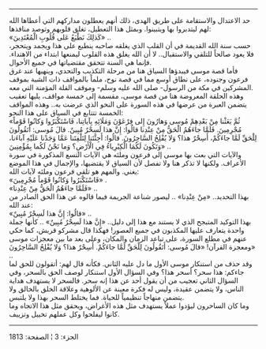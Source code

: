 ------------------------------------------------------------------------

حد الاعتدال والاستقامة على طريق الهدى، ذلك أنهم يعطلون مداركهم التي
أعطاها الله لهم ليتدبروا بها ويتبينوا. وبمثل هذا التعطيل، تغلق قلوبهم
وتوصد منافذها:  
«كَذلِكَ نَطْبَعُ عَلى قُلُوبِ الْمُعْتَدِينَ» ..  
حسب سنة الله القديمة في أن القلب الذي يغلقه صاحبه ينطبع على هذا ويجمد
ويتحجر، فلا يعود صالحاً للتلقي والاستقبال.. لا أن الله يغلق هذه القلوب
ليمنعها ابتداء من الاهتداء. فإنما هي السنة تتحقق مقتضياتها في جميع
الأحوال.  
فأما قصة موسى فيبدؤها السياق هنا من مرحلة التكذيب والتحدي، وينهيها عند
غرق فرعون وجنوده، على نطاق أوسع مما في قصة نوح، ملماً بالمواقف ذات الشبة
بموقف المشركين في مكة من الرسول- صلى الله عليه وسلم- وموقف القلة المؤمنة
التي معه.  
وهذه الحلقة المعروضة هنا من قصة موسى، مقسمة إلى خمسة مواقف، يليها تعقيب
يتضمن العبرة من عرضها في هذه السورة على النحو الذي عرضت به.. وهذه
المواقف الخمسة تتتابع في السياق على هذا النحو:  
«ثُمَّ بَعَثْنا مِنْ بَعْدِهِمْ مُوسى وَهارُونَ إِلى فِرْعَوْنَ وَمَلَائِهِ بِآياتِنا، فَاسْتَكْبَرُوا
وَكانُوا قَوْماً مُجْرِمِينَ. فَلَمَّا جاءَهُمُ الْحَقُّ مِنْ عِنْدِنا قالُوا: إِنَّ هذا لَسِحْرٌ مُبِينٌ.
قالَ مُوسى: أَتَقُولُونَ لِلْحَقِّ لَمَّا جاءَكُمْ، أَسِحْرٌ هذا؟ وَلا يُفْلِحُ السَّاحِرُونَ. قالُوا:
أَجِئْتَنا لِتَلْفِتَنا عَمَّا وَجَدْنا عَلَيْهِ آباءَنا، وَتَكُونَ لَكُمَا الْكِبْرِياءُ فِي الْأَرْضِ؟ وَما
نَحْنُ لَكُما بِمُؤْمِنِينَ» ..  
والآيات التي بعث بها موسى إلى فرعون وملئه هي الآيات التسع المذكورة في
سورة الأعراف. ولكنها لا تذكر هنا ولا تفصل لأن السياق لا يقتضيها،
والإجمال في هذا الموضع يغني. والمهم هو تلقي فرعون وملئه لآيات الله:  
«فَاسْتَكْبَرُوا وَكانُوا قَوْماً مُجْرِمِينَ» .  
«فَلَمَّا جاءَهُمُ الْحَقُّ مِنْ عِنْدِنا» ..  
بهذا التحديد.. «مِنْ عِنْدِنا» .. ليصور شناعة الجريمة فيما قالوه عن هذا الحق
الصادر من عند الله:  
«قالُوا: إِنَّ هذا لَسِحْرٌ مُبِينٌ» ..  
بهذا التوكيد المتبجح الذي لا يستند مع هذا إلى دليل.. «إِنَّ هذا لَسِحْرٌ مُبِينٌ»
.. كأنها جملة واحدة يتعارف عليها المكذبون في جميع العصور! فهكذا قال
مشركو قريش، كما حكي عنهم في مطلع السورة، على تباعد الزمان والمكان، وعلى
بعد ما بين معجزات موسى ومعجزة القرآن! «قالَ مُوسى: أَتَقُولُونَ لِلْحَقِّ لَمَّا جاءَكُمْ.
أَسِحْرٌ هذا؟ وَلا يُفْلِحُ السَّاحِرُونَ» ..  
وقد حذف من استنكار موسى الأول ما دل عليه الثاني. فكأنه قال لهم: أتقولون
للحق لما جاءكم: هذا سحر؟ أسحر هذا؟ وفي السؤال الأول استنكار لوصف الحق
بالسحر، وفي السؤال الثاني تعجيب من أن يقول أحد عن هذا إنه سحر. فالسحر لا
يستهدف هداية الناس، ولا يتضمن عقيدة، وليس له فكرة معينة عن الألوهية
وعلاقة الخلق بالخالق ولا يتضمن منهاجاً تنظيمياً للحياة. فما يختلط السحر
بهذا ولا يلتبس.  
وما كان الساحرون ليؤدوا عملاً يستهدف مثل هذه الأغراض، ويحقق مثل هذا
الاتجاه وما كانوا ليفلحوا وكل عملهم تخييل وتزييف.

------------------------------------------------------------------------

الجزء: 3 ¦ الصفحة: 1813
